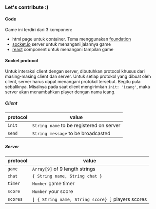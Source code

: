### Let's contribute :)

#### Code

Game ini terdiri dari 3 komponen:
 - html page untuk container. Tema menggunakan [foundation](http://foundation.zurb.com/sites.html)
 - [socket.io](socket.io) server untuk menangani jalannya game
 - [react](https://facebook.github.io/react) component untuk menangani tampilan game

#### Socket protocol

Untuk interaksi client dengan server, dibutuhkan protocol khusus dari masing-masing client dan server. Untuk setiap protokol yang dibuat oleh client, server harus dapat menangani protokol tersebut. Begitu pula sebaliknya. Misalnya pada saat client mengirimkan `init: 'icang'`, maka server akan menambahkan player dengan nama icang.

##### Client
protocol | value
--- | ---
`init` | `String name` to be registered on server
`send` | `String message` to be broadcasted

##### Server
protocol | value
--- | ---
`game` | `Array[9]` of 9 length strings
`chat` | `{ String name, String chat }`
`timer` | `Number` game timer
`score` | `Number` your score
`scores` | `[ { String name, String score} ]` players scores
